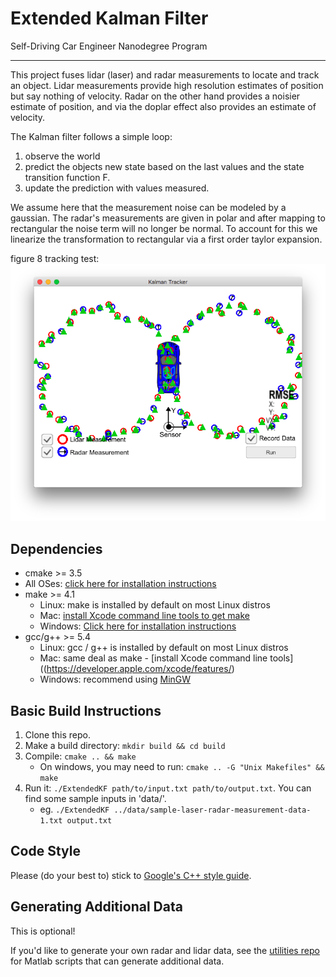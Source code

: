 # Extended Kalman Filter
Self-Driving Car Engineer Nanodegree Program

---
This project fuses lidar (laser) and radar measurements to locate and track an object. Lidar measurements provide high resolution estimates of position but say nothing of velocity. Radar on the other hand provides a noisier estimate of position, and via the doplar effect also provides an estimate of velocity. 

The Kalman filter follows a simple loop:

1. observe the world
2. predict the objects new state based on the last values and the state transition function F.
3. update the prediction with values measured. 

We assume here that the measurement noise can be modeled by a gaussian. The radar's measurements are given in polar and after mapping to rectangular the noise term will no longer be normal. To account for this we linearize the transformation to rectangular via a first order taylor expansion.

figure 8 tracking test:
![](images/fused.png)

## Dependencies

* cmake >= 3.5
 * All OSes: [click here for installation instructions](https://cmake.org/install/)
* make >= 4.1
  * Linux: make is installed by default on most Linux distros
  * Mac: [install Xcode command line tools to get make](https://developer.apple.com/xcode/features/)
  * Windows: [Click here for installation instructions](http://gnuwin32.sourceforge.net/packages/make.htm)
* gcc/g++ >= 5.4
  * Linux: gcc / g++ is installed by default on most Linux distros
  * Mac: same deal as make - [install Xcode command line tools]((https://developer.apple.com/xcode/features/)
  * Windows: recommend using [MinGW](http://www.mingw.org/)

## Basic Build Instructions

1. Clone this repo.
2. Make a build directory: `mkdir build && cd build`
3. Compile: `cmake .. && make` 
   * On windows, you may need to run: `cmake .. -G "Unix Makefiles" && make`
4. Run it: `./ExtendedKF path/to/input.txt path/to/output.txt`. You can find
   some sample inputs in 'data/'.
    - eg. `./ExtendedKF ../data/sample-laser-radar-measurement-data-1.txt output.txt`

## Code Style

Please (do your best to) stick to [Google's C++ style guide](https://google.github.io/styleguide/cppguide.html).

## Generating Additional Data

This is optional!

If you'd like to generate your own radar and lidar data, see the
[utilities repo](https://github.com/udacity/CarND-Mercedes-SF-Utilities) for
Matlab scripts that can generate additional data.